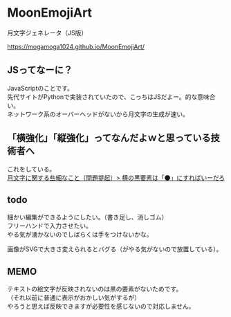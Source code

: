 # MoonEmojiArt
月文字ジェネレータ（JS版）  

https://mogamoga1024.github.io/MoonEmojiArt/

## JSってなーに？

JavaScriptのことです。  
先代サイトがPythonで実装されていたので、こっちはJSだよー。的な意味合い。  
ネットワーク系のオーバーヘッドがないから月文字の生成が速い。

## 「横強化」「縦強化」ってなんだよｗと思っている技術者へ

これをしている。  
[月文字に関する些細なこと（問題提起）> 横の黒要素は「🌑」にすればいーだろ](https://qiita.com/mogamoga1337/items/fa44faf390ebf5a45192#%E6%A8%AA%E3%81%AE%E9%BB%92%E8%A6%81%E7%B4%A0%E3%81%AF%E3%81%AB%E3%81%99%E3%82%8C%E3%81%B0%E3%81%84%E3%83%BC%E3%81%A0%E3%82%8D)

## todo

細かい編集ができるようにしたい。（書き足し、消しゴム）  
フリーハンドで入力させたい。  
やる気が湧かないのでしばらくは手をつけないかな。

画像がSVGで大きさ変えられるとバグる（がやる気がないので放置している）。

## MEMO

テキストの絵文字が反映されないのは黒の要素がないためです。  
（それ以前に普通に表示がおかしい気がするが）  
やろうと思えば反映できますが必要性を感じないので対応しません。
